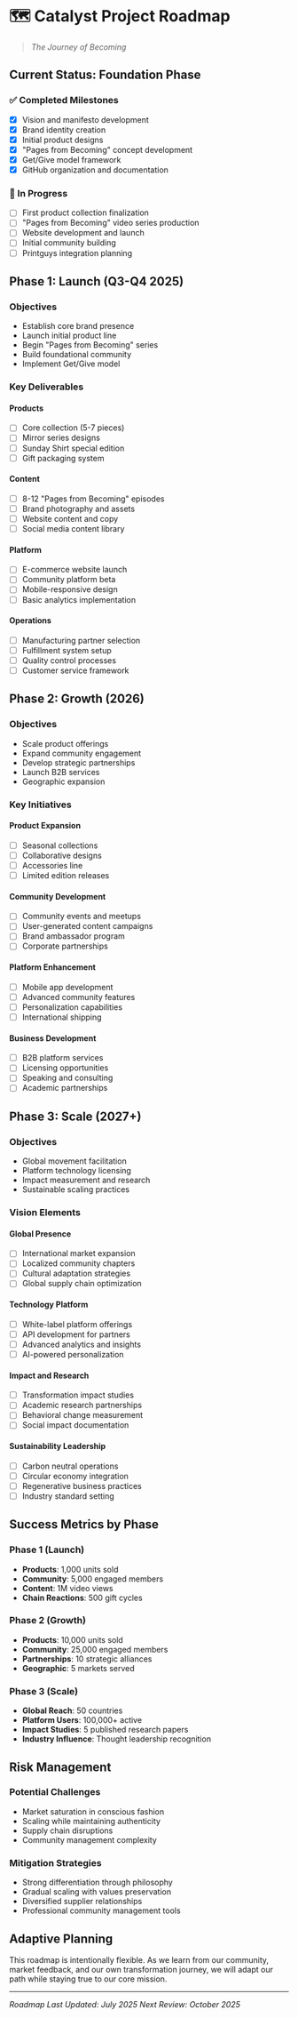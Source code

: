 # 🗺️ Catalyst Project Roadmap

> *The Journey of Becoming*

## Current Status: Foundation Phase

### ✅ Completed Milestones
- [x] Vision and manifesto development
- [x] Brand identity creation
- [x] Initial product designs
- [x] "Pages from Becoming" concept development
- [x] Get/Give model framework
- [x] GitHub organization and documentation

### 🔄 In Progress
- [ ] First product collection finalization
- [ ] "Pages from Becoming" video series production
- [ ] Website development and launch
- [ ] Initial community building
- [ ] Printguys integration planning

## Phase 1: Launch (Q3-Q4 2025)

### Objectives
- Establish core brand presence
- Launch initial product line
- Begin "Pages from Becoming" series
- Build foundational community
- Implement Get/Give model

### Key Deliverables

#### Products
- [ ] Core collection (5-7 pieces)
- [ ] Mirror series designs
- [ ] Sunday Shirt special edition
- [ ] Gift packaging system

#### Content
- [ ] 8-12 "Pages from Becoming" episodes
- [ ] Brand photography and assets
- [ ] Website content and copy
- [ ] Social media content library

#### Platform
- [ ] E-commerce website launch
- [ ] Community platform beta
- [ ] Mobile-responsive design
- [ ] Basic analytics implementation

#### Operations
- [ ] Manufacturing partner selection
- [ ] Fulfillment system setup
- [ ] Quality control processes
- [ ] Customer service framework

## Phase 2: Growth (2026)

### Objectives
- Scale product offerings
- Expand community engagement
- Develop strategic partnerships
- Launch B2B services
- Geographic expansion

### Key Initiatives

#### Product Expansion
- [ ] Seasonal collections
- [ ] Collaborative designs
- [ ] Accessories line
- [ ] Limited edition releases

#### Community Development
- [ ] Community events and meetups
- [ ] User-generated content campaigns
- [ ] Brand ambassador program
- [ ] Corporate partnerships

#### Platform Enhancement
- [ ] Mobile app development
- [ ] Advanced community features
- [ ] Personalization capabilities
- [ ] International shipping

#### Business Development
- [ ] B2B platform services
- [ ] Licensing opportunities
- [ ] Speaking and consulting
- [ ] Academic partnerships

## Phase 3: Scale (2027+)

### Objectives
- Global movement facilitation
- Platform technology licensing
- Impact measurement and research
- Sustainable scaling practices

### Vision Elements

#### Global Presence
- [ ] International market expansion
- [ ] Localized community chapters
- [ ] Cultural adaptation strategies
- [ ] Global supply chain optimization

#### Technology Platform
- [ ] White-label platform offerings
- [ ] API development for partners
- [ ] Advanced analytics and insights
- [ ] AI-powered personalization

#### Impact and Research
- [ ] Transformation impact studies
- [ ] Academic research partnerships
- [ ] Behavioral change measurement
- [ ] Social impact documentation

#### Sustainability Leadership
- [ ] Carbon neutral operations
- [ ] Circular economy integration
- [ ] Regenerative business practices
- [ ] Industry standard setting

## Success Metrics by Phase

### Phase 1 (Launch)
- **Products**: 1,000 units sold
- **Community**: 5,000 engaged members
- **Content**: 1M video views
- **Chain Reactions**: 500 gift cycles

### Phase 2 (Growth)
- **Products**: 10,000 units sold
- **Community**: 25,000 engaged members
- **Partnerships**: 10 strategic alliances
- **Geographic**: 5 markets served

### Phase 3 (Scale)
- **Global Reach**: 50 countries
- **Platform Users**: 100,000+ active
- **Impact Studies**: 5 published research papers
- **Industry Influence**: Thought leadership recognition

## Risk Management

### Potential Challenges
- Market saturation in conscious fashion
- Scaling while maintaining authenticity
- Supply chain disruptions
- Community management complexity

### Mitigation Strategies
- Strong differentiation through philosophy
- Gradual scaling with values preservation
- Diversified supplier relationships
- Professional community management tools

## Adaptive Planning

This roadmap is intentionally flexible. As we learn from our community, market feedback, and our own transformation journey, we will adapt our path while staying true to our core mission.

---

*Roadmap Last Updated: July 2025*
*Next Review: October 2025*